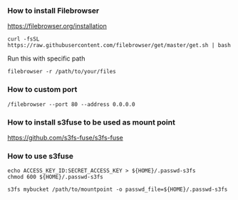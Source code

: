 ### How to install Filebrowser
https://filebrowser.org/installation
```
curl -fsSL https://raw.githubusercontent.com/filebrowser/get/master/get.sh | bash
```
Run this with specific path
```
filebrowser -r /path/to/your/files
```
### How to custom port
```
/filebrowser --port 80 --address 0.0.0.0
```
### How to install s3fuse to be used as mount point
https://github.com/s3fs-fuse/s3fs-fuse
### How to use s3fuse
```
echo ACCESS_KEY_ID:SECRET_ACCESS_KEY > ${HOME}/.passwd-s3fs
chmod 600 ${HOME}/.passwd-s3fs
```
```
s3fs mybucket /path/to/mountpoint -o passwd_file=${HOME}/.passwd-s3fs
```
